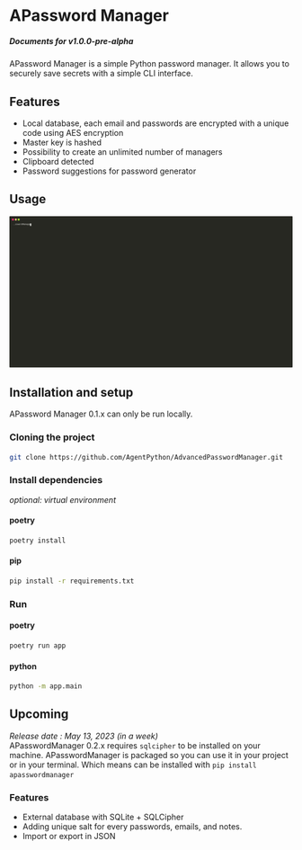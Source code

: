 # APassword Manager

##### Documents for v1.0.0-pre-alpha

APassword Manager is a simple Python password manager. It allows you to securely save secrets with a simple CLI interface.

## Features
- Local database, each email and passwords are encrypted with a unique code using AES encryption
- Master key is hashed
- Possibility to create an unlimited number of managers
- Clipboard detected
- Password suggestions for password generator

## Usage
![](./assets/How-To-Use.svg)

## Installation and setup
APassword Manager 0.1.x can only be run locally.

### Cloning the project
``` bash
git clone https://github.com/AgentPython/AdvancedPasswordManager.git
```

### Install dependencies
*optional: virtual environment*

#### poetry

```bash
poetry install
```

#### pip
```bash
pip install -r requirements.txt
```

### Run
#### poetry
``` bash
poetry run app
```

#### python
``` bash
python -m app.main
```

## Upcoming
*Release date : May 13, 2023 (in a week)*
<br>
APasswordManager 0.2.x requires `sqlcipher` to be installed on your machine.
APasswordManager is packaged so you can use it in your project or in your terminal.
Which means can be installed with `pip install apasswordmanager`

### Features
- External database with SQLite + SQLCipher
- Adding unique salt for every passwords, emails, and notes.
- Import or export in JSON
